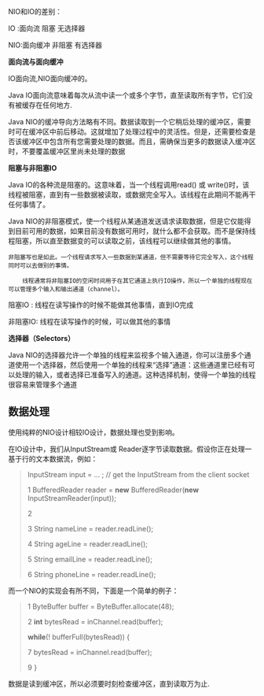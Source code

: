 NIO和IO的差别：

IO :面向流  阻塞 无选择器

NIO:面向缓冲 非阻塞 有选择器

**面向流与面向缓冲**

IO面向流,NIO面向缓冲的。

Java IO面向流意味着每次从流中读一个或多个字节，直至读取所有字节，它们没有被缓存在任何地方.

Java NIO的缓冲导向方法略有不同。数据读取到一个它稍后处理的缓冲区，需要时可在缓冲区中前后移动。这就增加了处理过程中的灵活性。但是，还需要检查是否该缓冲区中包含所有您需要处理的数据。而且，需确保当更多的数据读入缓冲区时，不要覆盖缓冲区里尚未处理的数据

**阻塞与非阻塞IO**

Java IO的各种流是阻塞的。这意味着，当一个线程调用read\(\) 或 write\(\)时，该线程被阻塞，直到有一些数据被读取，或数据完全写入。该线程在此期间不能再干任何事情了。 

  Java NIO的非阻塞模式，使一个线程从某通道发送请求读取数据，但是它仅能得到目前可用的数据，如果目前没有数据可用时，就什么都不会获取。而不是保持线程阻塞，所以直至数据变的可以读取之前，该线程可以继续做其他的事情。 

    非阻塞写也是如此。一个线程请求写入一些数据到某通道，但不需要等待它完全写入，这个线程同时可以去做别的事情。 

        线程通常将非阻塞IO的空闲时间用于在其它通道上执行IO操作，所以一个单独的线程现在可以管理多个输入和输出通道（channel）。

阻塞IO :   线程在读写操作的时候不能做其他事情，直到IO完成

非阻塞IO: 线程在读写操作的时候，可以做其他的事情

**选择器（**Selectors**）**

  Java NIO的选择器允许一个单独的线程来监视多个输入通道，你可以注册多个通道使用一个选择器，然后使用一个单独的线程来“选择”通道：这些通道里已经有可以处理的输入，或者选择已准备写入的通道。这种选择机制，使得一个单独的线程很容易来管理多个通道

## **数据处理**

使用纯粹的NIO设计相较IO设计，数据处理也受到影响。

在IO设计中，我们从InputStream或 Reader逐字节读取数据。假设你正在处理一基于行的文本数据流，例如：

> InputStream input = … ; // get the InputStream from the client socket
>
> 1 BufferedReader reader = **new** BufferedReader\(**new** InputStreamReader\(input\)\);
>
> 2
>
> 3 String nameLine   = reader.readLine\(\);
>
> 4 String ageLine    = reader.readLine\(\);
>
> 5 String emailLine  = reader.readLine\(\);
>
> 6 String phoneLine  = reader.readLine\(\);

而一个NIO的实现会有所不同，下面是一个简单的例子：

> 1 ByteBuffer buffer = ByteBuffer.allocate\(48\);
>
> 2 **int** bytesRead = inChannel.read\(buffer\);
>
> **while**\(! bufferFull\(bytesRead\)\) {
>
> 7 bytesRead = inChannel.read\(buffer\);
>
> 9 }

数据是读到缓冲区，所以必须要时刻检查缓冲区，直到读取万为止.

